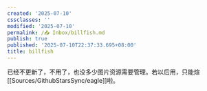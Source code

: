 ```yaml
---
created: '2025-07-10'
cssclasses: ''
modified: '2025-07-10'
permalink: /📥 Inbox/billfish.md
publish: true
published: '2025-07-10T22:37:33.695+08:00'
title: billfish
---
```

已经不更新了，不用了，也没多少图片资源需要管理。若以后用，只能煊[[Sources/GithubStarsSync/eagle]]啦。
